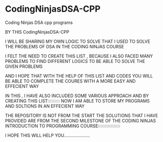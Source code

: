 # CodingNinjasDSA-CPP
Coding Ninjas DSA cpp programs

BY THIS CodingNinjasDSA-CPP

I WILL BE SHARING MY OWN LOGIC TO SOLVE THAT I USED TO SOLVE THE PROBLEMS OF DSA IN THE CODING NINJAS COURSE

I FELT THE NEED TO CREATE THIS LIST , BECAUSE I ALSO FACED MANY PROBLEMS TO FIND DIFFERENT LOGICS TO BE ABLE TO SOLVE THE GIVEN PROBLEMS

AND I HOPE THAT WITH THE HELP OF THIS LIST AND CODES YOU WILL BE ABLE TO COMPLETE THE COURES WITH A MORE EASY AND EFFECIENT WAY 






IN THIS , 
I HAVE ALSO INCLUDED SOME VARIOUS APPROACH
AND BY CREATING THIS LIST:::::::::: NOW I AM ABLE TO STORE MY PROGRAMS AND SOLTIONS IN AN EFFECIENT WAY




THE REPOSITORY IS NOT FROM THE START
THE SOLUTIONS THAT I HAVE PROVIDED ARE FROM THE SECOND MILESTONE OF THE CODING NINJAS INTRODUCTION  TO PROGRAMMING COURSE::::::::::::::::::



I HOPE THIS WILL HELP YOU.....................
